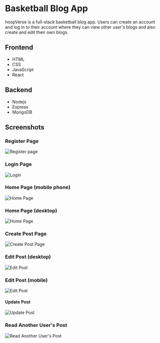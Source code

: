 
# Basketball Blog App

hoopVerse is a full-stack basketball blog app. Users can create an account and log in to their account where they can view other user's blogs and also create and edit their own blogs.


## Frontend

- HTML
- CSS
- JavaScript
- React

## Backend

- Nodejs
- Express
- MongoDB

## Screenshots


### Register Page
![Register page](https://github.com/Dcode24/hoopVerse/blob/main/client/assets/Screenshot%202023-11-23%20at%2010.19.18.png?raw=true)

### Login Page
![Login](https://github.com/Dcode24/hoopVerse/blob/main/client/assets/Screenshot%202023-11-24%20at%2001.43.10.png?raw=true)

### Home Page (mobile phone)
![Home Page](https://github.com/Dcode24/hoopVerse/blob/main/client/assets/Screenshot%202023-11-23%20at%2012.43.35.png?raw=true)

### Home Page (desktop)
![Home Page](https://github.com/Dcode24/hoopVerse/blob/main/client/assets/Screenshot%202023-11-23%20at%2012.43.16.png?raw=true)


### Create Post Page
![Create Post Page](https://github.com/Dcode24/hoopVerse/blob/main/client/assets/Screenshot%202023-11-23%20at%2012.43.02.png?raw=true)

### Edit Post (desktop)

![Edit Post](https://github.com/Dcode24/hoopVerse/blob/main/client/assets/Screenshot%202023-11-24%20at%2002.11.01.png?raw=true)

### Edit Post (mobile)

![Edit Post](https://github.com/Dcode24/hoopVerse/blob/main/client/assets/Screenshot%202023-11-24%20at%2002.10.46.png?raw=true)

#### Update Post

![Update Post](https://github.com/Dcode24/hoopVerse/blob/main/client/assets/Screenshot%202023-11-23%20at%2011.28.37.png?raw=true)

### Read Another User's Post

![Read Another User's Post](https://github.com/Dcode24/hoopVerse/blob/main/client/assets/Screenshot%202023-11-23%20at%2012.44.18.png?raw=true)
